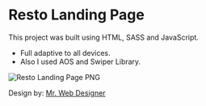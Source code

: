 # Resto Landing Page

This project was built using HTML, SASS and JavaScript.
 - Full adaptive to all devices.
 - Also I used AOS and Swiper Library.

![Resto Landing Page PNG](https://i.imgur.com/0og9shz.png)

Design by: [Mr. Web Designer](https://www.youtube.com/c/MrWebDesignerAnas)
